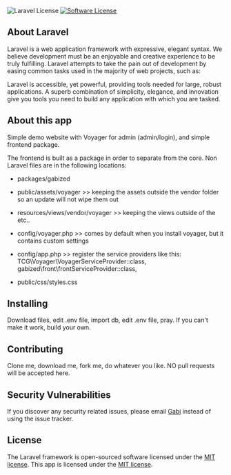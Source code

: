![Laravel License][ico-laravel]
[![Software License][ico-license]](LICENSE.md)

## About Laravel

Laravel is a web application framework with expressive, elegant syntax. We believe development must be an enjoyable and creative experience to be truly fulfilling. Laravel attempts to take the pain out of development by easing common tasks used in the majority of web projects, such as:

Laravel is accessible, yet powerful, providing tools needed for large, robust applications. A superb combination of simplicity, elegance, and innovation give you tools you need to build any application with which you are tasked.

## About this app

Simple demo website with Voyager for admin (admin/login), and simple frontend package.

The frontend is built as a package in order to separate from the core. Non Laravel files are in the following locations:

- packages/gabized

- public/assets/voyager >> keeping the assets outside the vendor folder so an update will not wipe them out

- resources/views/vendor/voyager >> keeping the views outside of the etc..

- config/voyager.php >> comes by default when you install voyager, but it contains custom settings

- config/app.php >> register the service providers like this: TCG\Voyager\VoyagerServiceProvider::class, gabized\front\frontServiceProvider::class,

- public/css/styles.css


## Installing

Download files, edit .env file, import db, edit .env file, pray.
If you can't make it work, build your own.

## Contributing

Clone me, download me, fork me, do whatever you like. NO pull requests will be accepted here.

## Security Vulnerabilities

If you discover any security related issues, please email [Gabi](gabi@gabized.com) instead of using the issue tracker.

## License

The Laravel framework is open-sourced software licensed under the [MIT license](http://opensource.org/licenses/MIT).
This app is licensed under the [MIT license](http://opensource.org/licenses/MIT).

[ico-license]: https://img.shields.io/badge/license-MIT-brightgreen.svg?style=flat-square
[ico-laravel]: https://laravel.com/assets/img/components/logo-laravel.svg

